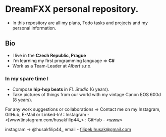 # DreamFXX personal repository.
- In this repository are all my plans, Todo tasks and projects and my personal information.

## Bio
- I live in the **Czech Republic, Prague**
- I'm learning my first programming language => **C#**
- Work as a Team-Leader at *Albert* s.r.o.
### In my spare time I
  - Compose **hip-hop beats** in *FL Studio* (6 years).
  - Take pictures of things from our world with my vintage Canon EOS 600d (8 years).

For any work suggestions or collaborations => Contact me on my Instagram, GitHub, E-Mail or Linked-In!
: Instagram - <[www]instagram.com/husakfilip44_>
: GitHub - <[www](https://github.com/DreamFXX)>

instagram -> @husakfilip44_
email - filipek.husak@gmail.com
